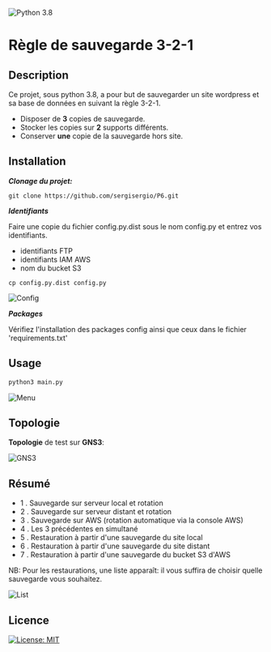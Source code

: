 ![Python 3.8](https://img.shields.io/badge/python-3.8%2B-green)

# Règle de sauvegarde 3-2-1

## Description
Ce projet, sous python 3.8, a pour but de sauvegarder un site wordpress et sa base de données en suivant la règle 3-2-1.
* Disposer de **3** copies de sauvegarde.
* Stocker les copies sur **2** supports différents.
* Conserver **une** copie de la sauvegarde hors site.

## Installation 
***Clonage du projet:***   
```
git clone https://github.com/sergisergio/P6.git  
```
***Identifiants***

Faire une copie du fichier config.py.dist sous le nom config.py et entrez vos identifiants.
* identifiants FTP
* identifiants IAM AWS
* nom du bucket S3
```
cp config.py.dist config.py
```

![Config](https://github.com/sergisergio/P6/blob/main/images/config.png?raw=true)

***Packages***

Vérifiez l'installation des packages config ainsi que ceux dans le fichier 'requirements.txt'

## Usage

```bash
python3 main.py
```
![Menu](https://github.com/sergisergio/P6/blob/main/images/menu.png?raw=true)

## Topologie

**Topologie** de test sur **GNS3**:

![GNS3](https://github.com/sergisergio/P6/blob/main/images/topo.png?raw=true)

## Résumé

* 1 . Sauvegarde sur serveur local et rotation
* 2 . Sauvegarde sur serveur distant et rotation
* 3 . Sauvegarde sur AWS (rotation automatique via la console AWS)
* 4 . Les 3 précédentes en simultané
* 5 . Restauration à partir d'une sauvegarde du site local
* 6 . Restauration à partir d'une sauvegarde du site distant
* 7 . Restauration à partir d'une sauvegarde du bucket S3 d'AWS    
    
NB: Pour les restaurations, une liste apparaît: il vous suffira de choisir quelle sauvegarde vous souhaitez.
 
![List](https://github.com/sergisergio/P6/blob/main/images/list.png?raw=true)

## Licence
[![License: MIT](https://img.shields.io/badge/License-MIT-yellow.svg)](https://opensource.org/licenses/MIT)